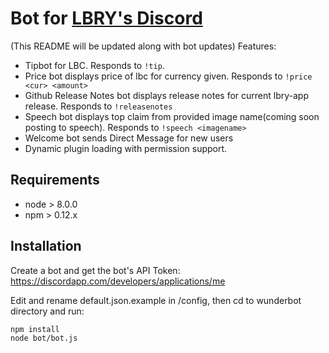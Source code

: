 # Bot for [LBRY's Discord](https://discord.gg/tgnNHf5)
(This README will be updated along with bot updates)
Features:

- Tipbot for LBC. Responds to `!tip`.
- Price bot displays price of lbc for currency given. Responds to `!price <cur> <amount>`
- Github Release Notes bot displays release notes for current lbry-app release. Responds to `!releasenotes`
- Speech bot displays top claim from provided image name(coming soon posting to speech). Responds to `!speech <imagename>`
- Welcome bot sends Direct Message for new users
- Dynamic plugin loading with permission support.



## Requirements

- node > 8.0.0
- npm > 0.12.x


## Installation

Create a bot and get the bot's API Token: https://discordapp.com/developers/applications/me

Edit and rename default.json.example in /config, then cd to wunderbot directory and run:

```
npm install
node bot/bot.js
```
